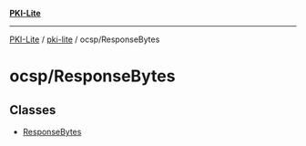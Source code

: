 [**PKI-Lite**](../../../README.md)

---

[PKI-Lite](../../../README.md) / [pki-lite](../../README.md) / ocsp/ResponseBytes

# ocsp/ResponseBytes

## Classes

- [ResponseBytes](classes/ResponseBytes.md)
